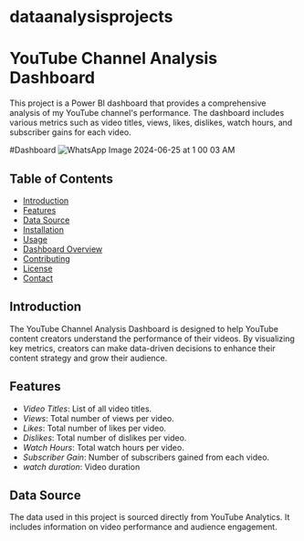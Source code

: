# dataanalysisprojects
# YouTube Channel Analysis Dashboard

This project is a Power BI dashboard that provides a comprehensive analysis of my YouTube channel's performance. The dashboard includes various metrics such as video titles, views, likes, dislikes, watch hours, and subscriber gains for each video.

#Dashboard
![WhatsApp Image 2024-06-25 at 1 00 03 AM](https://github.com/nikeshashokan/dataanalysisprojects/assets/173726478/ff44657f-95e7-41d3-b856-74e13f348d4a)

## Table of Contents

- [Introduction](#introduction)
- [Features](#features)
- [Data Source](#data-source)
- [Installation](#installation)
- [Usage](#usage)
- [Dashboard Overview](#dashboard-overview)
- [Contributing](#contributing)
- [License](#license)
- [Contact](#contact)

## Introduction

The YouTube Channel Analysis Dashboard is designed to help YouTube content creators understand the performance of their videos. By visualizing key metrics, creators can make data-driven decisions to enhance their content strategy and grow their audience.

## Features

- *Video Titles*: List of all video titles.
- *Views*: Total number of views per video.
- *Likes*: Total number of likes per video.
- *Dislikes*: Total number of dislikes per video.
- *Watch Hours*: Total watch hours per video.
- *Subscriber Gain*: Number of subscribers gained from each video.
- *watch duration*: Video duration

## Data Source

The data used in this project is sourced directly from YouTube Analytics. It includes information on video performance and audience engagement.
